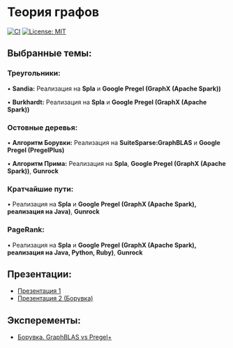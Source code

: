 # Теория графов

[![CI](https://github.com/Salvatore112/graphs_analysis/actions/workflows/ci.yml/badge.svg)](https://github.com/Salvatore112/BaseConfigGen/actions/workflows/ci.yml)
[![License: MIT](https://img.shields.io/badge/License-MIT-yellow.svg)](https://opensource.org/licenses/MIT)

## Выбранные темы:

### Треугольники:

•   **Sandia:**
       Реализация на **Spla** и **Google Pregel (GraphX (Apache Spark))**
       
•   **Burkhardt:**
       Реализация на **Spla** и **Google Pregel (GraphX (Apache Spark))**

### Остовные деревья:

•   **Алгоритм Борувки:**
       Реализация на **SuiteSparse:GraphBLAS** и **Google Pregel (PregelPlus)**
    
•   **Алгоритм Прима:**
       Реализация на **Spla**, **Google Pregel (GraphX (Apache Spark))**, **Gunrock**

### Кратчайшие пути:

• Реализация на **Spla** и **Google Pregel (GraphX (Apache Spark), реализация на Java)**, **Gunrock**

### PageRank:

• Реализация на **Spla** и **Google Pregel (GraphX (Apache Spark), реализация на Java, Python, Ruby)**, **Gunrock**

## Презентации:

- [Презентация 1](https://github.com/Salvatore112/graphs_analysis/blob/main/presentation_1.pdf)
- [Презентация 2 (Борувка)](https://github.com/Salvatore112/graphs_analysis/blob/main/presentation_2_Boruvka.pdf) 

## Эксперементы:
- [Борувка. GraphBLAS vs Pregel+](https://github.com/Salvatore112/graphs_analysis/blob/main/boruvka-graphblas-vs-pregelplus/mst_experiment.ipynb) 
